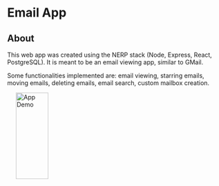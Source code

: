 # Email App
## About
This web app was created using the NERP stack (Node, Express, React, PostgreSQL). It is meant to be an email viewing app, similar to GMail.

Some functionalities implemented are: email viewing, starring emails, moving emails, deleting emails, email search, custom mailbox creation.


<img src="https://i.imgur.com/yCCLrEo.png"
     alt="App Demo"
     style="margin-left: 20px; height: 200px; width: 75px;" />
